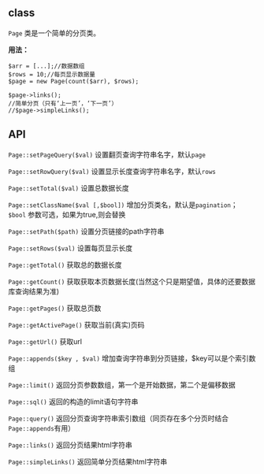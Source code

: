 
## class
 `Page` 类是一个简单的分页类。
 
 **用法：**
 
 ```
 $arr = [...];//数据数组
 $rows = 10;//每页显示数据量
 $page = new Page(count($arr), $rows);
 
 $page->links();
 //简单分页（只有‘上一页’，‘下一页’）
 //$page->simpleLinks();
 ```
 
 ## API
 
 `Page::setPageQuery($val)` 设置翻页查询字符串名字，默认`page`
 
 `Page::setRowQuery($val)` 设置显示长度查询字符串名字，默认`rows`
 
 `Page::setTotal($val)` 设置总数据长度
 
 `Page::setClassName($val [,$bool])` 增加分页类名，默认是`pagination`；
 `$bool` 参数可选，如果为true,则会替换
 
 `Page::setPath($path)` 设置分页链接的path字符串
 
 `Page::setRows($val)` 设置每页显示长度
 
 `Page::getTotal()` 获取总的数据长度
 
 `Page::getCount()` 获取获取本页数据长度(当然这个只是期望值，具体的还要数据库查询结果为准)
 
 `Page::getPages()` 获取总页数
 
 `Page::getActivePage()` 获取当前(真实)页码
 
 `Page::getUrl()` 获取url
 
 `Page::appends($key , $val)` 增加查询字符串到分页链接，$key可以是个索引数组
 
 `Page::limit()` 返回分页参数数组，第一个是开始数据，第二个是偏移数据
 
 `Page::sql()` 返回的构造的limit语句字符串
 
 `Page::query()` 返回分页查询字符串索引数组（同页存在多个分页时结合`Page::appends`有用）
 
 `Page::links()` 返回分页结果html字符串
 
 `Page::simpleLinks()` 返回简单分页结果html字符串
 
 
  
 

 
 
 
 
 
 
 
 
 
 
 
 
 
 
 
 
 
 
 
 
 
 
 
 
 
 
 
 
 
 
 
 
 
 
 
 
 
 
 
 
 
 
 
 